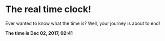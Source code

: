 # The real time clock!

Ever wanted to know what the time is? Well, your journey is about to end!

**The time is Dec 02, 2017, 02:41**